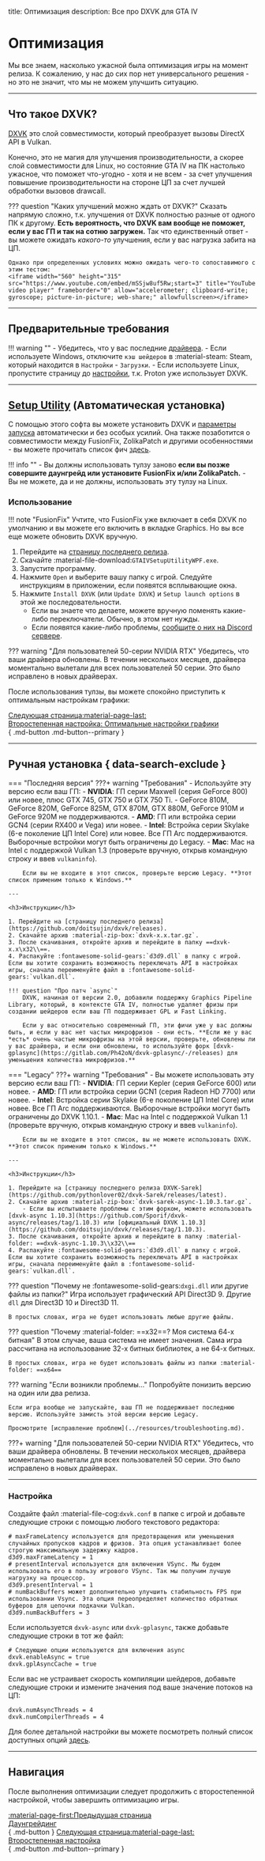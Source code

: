 title: Оптимизация
description: Все про DXVK для GTA IV

# Оптимизация

Мы все знаем, насколько ужасной была оптимизация игры на момент релиза. К сожалению, у нас до сих пор нет универсального решения - но это не значит, что мы не можем улучшить ситуацию.

---

## Что такое DXVK?

[DXVK](https://github.com/doitsujin/dxvk) это слой совместимости, который преобразует вызовы DirectX API в Vulkan.

Конечно, это не магия для улучшения производительности, а скорее слой совместимости для Linux, но состояние GTA IV на ПК настолько ужасное, что поможет что-угодно - хотя и не всем - за счет улучшения повышение производительности на стороне ЦП за счет лучшей обработки вызовов drawcall.

??? question "Каких улучшений можно ждать от DXVK?"
    Сказать напрямую сложно, т.к. улучшения от DXVK полностью разные от одного ПК к другому. **Есть вероятность, что DXVK вам вообще не поможет, если у вас ГП и так на сотню загружен.** Так что единственный ответ - вы можете ожидать *какого-то* улучшения, если у вас нагрузка забита на ЦП.

    Однако при определенных условиях можно ожидать чего-то сопоставимого с этим тестом:
    <iframe width="560" height="315" src="https://www.youtube.com/embed/mSSjw8uf5Rw;start=3" title="YouTube video player" frameborder="0" allow="accelerometer; clipboard-write; gyroscope; picture-in-picture; web-share;" allowfullscreen></iframe>

---

## Предварительные требования

!!! warning ""
    - Убедитесь, что у вас последние [драйвера](../preparation.md/#_4).
    - Если используете Windows, отключите `кэш шейдеров` в :material-steam: Steam, который находится в `Настройки` - `Загрузки`.
    - Если используете Linux, пропустите страницу до [настройки](#_7), т.к. Proton уже использьует DXVK.

---

## [Setup Utility](https://github.com/gillian-guide/GTAIVSetupUtilityWPF) (Автоматическая установка)

С помощью этого софта вы можете установить DXVK и [параметры запуска](../additional-setup.md/#_2) автоматически и без особых усилий. Она также позаботится о совместимости между FusionFix, ZolikaPatch и другими особенностями - вы можете прочитать список фич [здесь](https://github.com/gillian-guide/GTAIVSetupUtilityWPF?tab=readme-ov-file#features).

!!! info ""
    - Вы должны использовать тулзу заново **если вы позже совершите даунгрейд или установите FusionFix и/или ZolikaPatch.**
    - Вы не можете, да и не должны, использовать эту тулзу на Linux.

### Использование

!!! note "FusionFix"
    Учтите, что FusionFix уже включает в себя DXVK по умолчанию и вы можете его включить в вкладке Graphics. Но вы все еще можете обновить DXVK вручную.

1. Перейдите на [страницу последнего релиза](https://github.com/gillian-guide/GTAIVSetupUtilityWPF/releases/latest).
2. Скачайте :material-file-download:`GTAIVSetupUtilityWPF.exe`.
3. Запустите программу.
4. Нажмите `Open` и выберите вашу папку с игрой. Следуйте инструкциям в приложении, если появятся всплывающие окна.
5. Нажмите `Install DXVK` (или `Update DXVK`) и `Setup launch options` в этой же последовательности.
    - Если вы знаете что делаете, можете вручную поменять какие-либо переключатели. Обычно, в этом нет нужды.
    - Если появятся какие-либо проблемы, [сообщите о них на Discord сервере](../../index.md/#navigation).

??? warning "Для пользователей 50-серии NVIDIA RTX"
    Убедитесь, что ваши драйвера обновлены. В течении несколькох месяцев, драйвера моментально вылетали для всех пользователей 50 серии. Это было исправлено в новых драйверах.

После использования тулзы, вы можете спокойно приступить к оптимальным настройкам графики:

[Следующая страница:material-page-last: <br>Второстепенная настройка: Оптимальные настройки графики</br>](additional-setup.md/#_4){ .md-button .md-button--primary }

---

## Ручная установка { data-search-exclude }

=== "Последняя версия"
    ???+ warning "Требования"
        - Используйте эту версию если ваш ГП:
            - **NVIDIA**: ГП серии Maxwell (серия GeForce 800) или новее, плюс GTX 745, GTX 750 и GTX 750 Ti.
                - GeForce 810M, GeForce 820M, GeForce 825M, GTX 870M, GTX 880M, GeForce 910M и GeForce 920M не поддерживаются.
            - **AMD**: ГП или встройка серии GCN4 (серии RX400 и Vega) или новее.
            - **Intel**: Встройка серии Skylake (6-е поколение ЦП Intel Core) или новее. Все ГП Arc поддерживаются. Выборочные встройки могут быть ограничены до Legacy.
            - **Mac**: Mac на Intel с поддержкой Vulkan 1.3 (проверьте вручную, открыв командную строку и ввев `vulkaninfo`).

        Если вы не входите в этот список, проверьте версию Legacy. **Этот список применим только к Windows.**

    ---

    <h3>Инструкции</h3>

    1. Перейдите на [страницу последнего релиза](https://github.com/doitsujin/dxvk/releases).
    2. Скачайте архив :material-zip-box:`dxvk-x.x.tar.gz`.
    3. После скачивания, откройте архив и перейдите в папку ==dxvk-x.x\x32\\==.
    4. Распакуйте :fontawesome-solid-gears:`d3d9.dll` в папку с игрой. Если вы хотите сохранить возможность переключать API в настройках игры, сначала переименуйте файл в :fontawesome-solid-gears:`vulkan.dll`.

    !!! question "Про патч `async`"
        DXVK, начиная от версии 2.0, добавили поддержку Graphics Pipeline Library, который, в контексте GTA IV, полностью удаляет фризы при создании шейдеров если ваш ГП поддерживает GPL и Fast Linking.

        Если у вас относительно современный ГП, эти фичи уже у вас должны быть, и если у вас нет частых микрофризов - они есть. **Если же у вас *есть* очень частые микрофризы на этой версии, проверьте, обновлены ли у вас драйвера, и если они обновлены, то используйте форк [dxvk-gplasync](https://gitlab.com/Ph42oN/dxvk-gplasync/-/releases) для уменьшения количества микрофризов.**
=== "Legacy"
    ???+ warning "Требования"
        - Вы можете использовать эту версию если ваш ГП:
            - **NVIDIA**: ГП серии Kepler (серия GeForce 600) или новее.
            - **AMD**: ГП или встройка серии GCN1 (серия Radeon HD 7700) или новее.
            - **Intel**: Встройка серии Skylake (6-е поколение ЦП Intel Core) или новее. Все ГП Arc поддерживаются. Выборочные встройки могут быть ограничены до DXVK 1.10.1.
            - **Mac**: Mac на Intel с поддержкой Vulkan 1.1 (проверьте вручную, открыв командную строку и ввев `vulkaninfo`).

        Если вы не входите в этот список, вы не можете использовать DXVK. **Этот список применим только к Windows.**

    ---

    <h3>Инструкции</h3>

    1. Перейдите на [страницу последнего релиза DXVK-Sarek](https://github.com/pythonlover02/dxvk-Sarek/releases/latest).
    2. Скачайте архив :material-zip-box:`dxvk-sarek-async-1.10.3.tar.gz`.
        - Если вы испытываете проблемы с этим форком, можете использовать [dxvk-async 1.10.3](https://github.com/Sporif/dxvk-async/releases/tag/1.10.3) или [официальный DXVK 1.10.3](https://github.com/doitsujin/dxvk/releases/tag/1.10.3).
    3. После скачивания, откройте архив и перейдите в папку :material-folder: ==dxvk-async-1.10.3\\x32\\==
    4. Распакуйте :fontawesome-solid-gears:`d3d9.dll` в папку с игрой. Если вы хотите сохранить возможность переключать API в настройках игры, сначала переименуйте файл в :fontawesome-solid-gears:`vulkan.dll`.

??? question "Почему не :fontawesome-solid-gears:`dxgi.dll` или другие файлы из папки?"
    Игра использует графический API Direct3D 9. Другие `dll` для Direct3D 10 и Direct3D 11.

    В простых словах, игра не будет использовать любые другие файлы.

??? question "Почему :material-folder: ==x32==? Моя система 64-х битная"
    В этом случае, ваша система не имеет значения. Сама игра рассчитана на использование 32-х битных библиотек, а не 64-х битных.

    В простых словах, игра не будет использовать файлы из папки :material-folder: ==x64==

??? warning "Если возникли проблемы..."
    Попробуйте понизить версию на один или два релиза.

    Если игра вообще не запускайте, ваш ГП не поддерживает последнюю версию. Используйте замисть этой версии версию Legacy.

    Просмотрите [исправление проблем](../resources/troubleshooting.md).
???+ warning "Для пользователей 50-серии NVIDIA RTX"
    Убедитесь, что ваши драйвера обновлены. В течении несколькох месяцев, драйвера моментально вылетали для всех пользователей 50 серии. Это было исправлено в новых драйверах.

---

### Настройка

Создайте файл :material-file-cog:`dxvk.conf` в папке с игрой и добавьте следующие строки с помощью любого текстового редактора:

``` { .cpp }
# maxFrameLatency используется для предотвращения или уменьшения случайных пропусков кадров и фризов. Эта опция устанавливает более строгую максимальную задержку кадров.
d3d9.maxFrameLatency = 1
# presentInterval используется для включения VSync. Мы будем использовать его в пользу игрового VSync. Так мы получим лучшую нагрузку на процессор.
d3d9.presentInterval = 1
# numBackBuffers может дополнительно улучшить стабильность FPS при использовании Vsync. Эта опция переопределяет количество обратных буферов для цепочки подкачки Vulkan.
d3d9.numBackBuffers = 3
```

Если используется `dxvk-async` или `dxvk-gplasync`, также добавьте следующие строки в тот же файл:

``` { .cpp }
# Следующие опции используются для включения async
dxvk.enableAsync = true
dxvk.gplAsyncCache = true
```

Если вас не устраивает скорость компиляции шейдеров, добавьте следующие строки и измените значения под ваше значение потоков на ЦП:

``` { .cpp }
dxvk.numAsyncThreads = 4
dxvk.numCompilerThreads = 4
```

Для более детальной настройки вы можете посмотреть полный список доступных опций [здесь](https://github.com/doitsujin/dxvk/blob/master/dxvk.conf).

---

## Навигация

После выполнения оптимизации следует продолжить c второстепенной настройкой, чтобы завершить оптимизацию игры.

[:material-page-first:Предыдущая страница <br>Даунгрейдинг</br>](../downgrading/index.md){ .md-button } [Следующая страница:material-page-last: <br>Второстепенная настройка</br>](additional-setup.md){ .md-button .md-button--primary }
